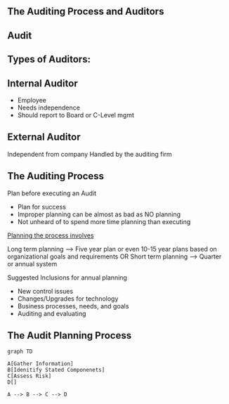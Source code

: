 The Auditing Process and Auditors
---
Audit
---
Types of Auditors:
---
Internal Auditor
---
- Employee
- Needs independence
- Should report to Board or C-Level mgmt

External Auditor
---
Independent from company
	Handled by the auditing firm

The Auditing Process
---
Plan before executing an Audit
- Plan for success
- Improper planning can be almost as bad as NO planning
- Not unheard of to spend more time planning than executing

<u>Planning the process involves</u> 

Long term planning --> Five year plan or even 10-15 year plans based on organizational goals and requirements
OR
Short term planning --> Quarter or annual system

Suggested Inclusions for annual planning
- New control issues
- Changes/Upgrades for technology
- Business processes, needs, and goals
- Auditing and evaluating 

The Audit Planning Process
---
```mermaid
graph TD

A[Gather Information]
B[Idenitify Stated Componenets]
C[Assess Risk]
D[]

A --> B --> C --> D
```


